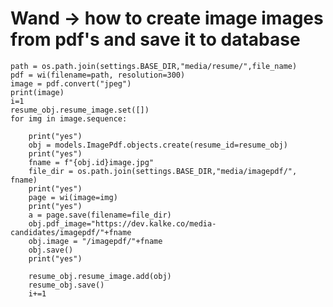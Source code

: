   
# Wand -> how to create image images from pdf's and save it to database
  
  
    path = os.path.join(settings.BASE_DIR,"media/resume/",file_name)
    pdf = wi(filename=path, resolution=300)
    image = pdf.convert("jpeg")
    print(image)
    i=1
    resume_obj.resume_image.set([])
    for img in image.sequence:
                
        print("yes")
        obj = models.ImagePdf.objects.create(resume_id=resume_obj)
        print("yes")
        fname = f"{obj.id}image.jpg"
        file_dir = os.path.join(settings.BASE_DIR,"media/imagepdf/", fname)
        print("yes")
        page = wi(image=img)
        print("yes")
        a = page.save(filename=file_dir)
        obj.pdf_image="https://dev.kalke.co/media-candidates/imagepdf/"+fname
        obj.image = "/imagepdf/"+fname
        obj.save()
        print("yes")
               
        resume_obj.resume_image.add(obj)
        resume_obj.save()
        i+=1
